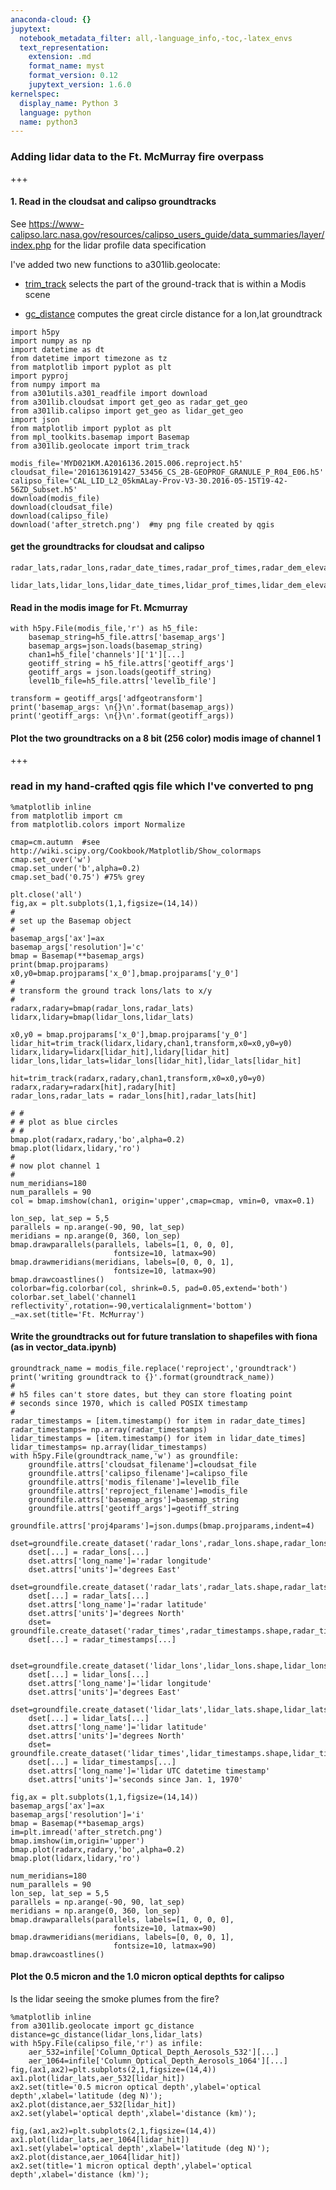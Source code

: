 ```yaml
---
anaconda-cloud: {}
jupytext:
  notebook_metadata_filter: all,-language_info,-toc,-latex_envs
  text_representation:
    extension: .md
    format_name: myst
    format_version: 0.12
    jupytext_version: 1.6.0
kernelspec:
  display_name: Python 3
  language: python
  name: python3
---
```


### Adding lidar data to the Ft. McMurray fire overpass

+++

#### 1. Read in the cloudsat and calipso groundtracks

See https://www-calipso.larc.nasa.gov/resources/calipso_users_guide/data_summaries/layer/index.php
for the lidar profile data specification

I've added two new functions to a301lib.geolocate:

* [trim_track](https://github.com/a301-teaching/a301_code/blob/5029c180cd8ebeb431069cc28b6699c8b7f4fcfa/a301lib/geolocate.py#L534)
  selects the part of the ground-track that is within a Modis scene
  
* [gc_distance](https://github.com/a301-teaching/a301_code/blob/5029c180cd8ebeb431069cc28b6699c8b7f4fcfa/a301lib/geolocate.py#L582) computes the great circle distance for a lon,lat groundtrack

```{code-cell} ipython3
import h5py
import numpy as np
import datetime as dt
from datetime import timezone as tz
from matplotlib import pyplot as plt
import pyproj
from numpy import ma
from a301utils.a301_readfile import download
from a301lib.cloudsat import get_geo as radar_get_geo
from a301lib.calipso import get_geo as lidar_get_geo
import json
from matplotlib import pyplot as plt
from mpl_toolkits.basemap import Basemap
from a301lib.geolocate import trim_track

modis_file='MYD021KM.A2016136.2015.006.reproject.h5'
cloudsat_file='2016136191427_53456_CS_2B-GEOPROF_GRANULE_P_R04_E06.h5'
calipso_file='CAL_LID_L2_05kmALay-Prov-V3-30.2016-05-15T19-42-56ZD_Subset.h5'
download(modis_file)
download(cloudsat_file)
download(calipso_file)
download('after_stretch.png')  #my png file created by qgis
```

#### get the groundtracks for  cloudsat and calipso

```{code-cell} ipython3
radar_lats,radar_lons,radar_date_times,radar_prof_times,radar_dem_elevation=radar_get_geo(cloudsat_file)
    
lidar_lats,lidar_lons,lidar_date_times,lidar_prof_times,lidar_dem_elevation=lidar_get_geo(calipso_file)
```

#### Read in the modis image for Ft. Mcmurray

```{code-cell} ipython3
with h5py.File(modis_file,'r') as h5_file:
    basemap_string=h5_file.attrs['basemap_args']
    basemap_args=json.loads(basemap_string)
    chan1=h5_file['channels']['1'][...]
    geotiff_string = h5_file.attrs['geotiff_args']
    geotiff_args = json.loads(geotiff_string)
    level1b_file=h5_file.attrs['level1b_file']

transform = geotiff_args['adfgeotransform']
print('basemap_args: \n{}\n'.format(basemap_args))
print('geotiff_args: \n{}\n'.format(geotiff_args))
```

#### Plot the two groundtracks on a 8 bit (256 color) modis image of channel 1

+++

### read in my hand-crafted qgis file which I've converted to png

```{code-cell} ipython3
%matplotlib inline
from matplotlib import cm
from matplotlib.colors import Normalize

cmap=cm.autumn  #see http://wiki.scipy.org/Cookbook/Matplotlib/Show_colormaps
cmap.set_over('w')
cmap.set_under('b',alpha=0.2)
cmap.set_bad('0.75') #75% grey

plt.close('all')
fig,ax = plt.subplots(1,1,figsize=(14,14))
#
# set up the Basemap object
#
basemap_args['ax']=ax
basemap_args['resolution']='c'
bmap = Basemap(**basemap_args)
print(bmap.projparams)
x0,y0=bmap.projparams['x_0'],bmap.projparams['y_0']
#
# transform the ground track lons/lats to x/y
#
radarx,radary=bmap(radar_lons,radar_lats)
lidarx,lidary=bmap(lidar_lons,lidar_lats)

x0,y0 = bmap.projparams['x_0'],bmap.projparams['y_0']
lidar_hit=trim_track(lidarx,lidary,chan1,transform,x0=x0,y0=y0)
lidarx,lidary=lidarx[lidar_hit],lidary[lidar_hit]
lidar_lons,lidar_lats=lidar_lons[lidar_hit],lidar_lats[lidar_hit]

hit=trim_track(radarx,radary,chan1,transform,x0=x0,y0=y0)
radarx,radary=radarx[hit],radary[hit]
radar_lons,radar_lats = radar_lons[hit],radar_lats[hit]

# #
# # plot as blue circles
# #
bmap.plot(radarx,radary,'bo',alpha=0.2)
bmap.plot(lidarx,lidary,'ro')
#
# now plot channel 1
#
num_meridians=180
num_parallels = 90
col = bmap.imshow(chan1, origin='upper',cmap=cmap, vmin=0, vmax=0.1)

lon_sep, lat_sep = 5,5
parallels = np.arange(-90, 90, lat_sep)
meridians = np.arange(0, 360, lon_sep)
bmap.drawparallels(parallels, labels=[1, 0, 0, 0],
                       fontsize=10, latmax=90)
bmap.drawmeridians(meridians, labels=[0, 0, 0, 1],
                       fontsize=10, latmax=90)
bmap.drawcoastlines()
colorbar=fig.colorbar(col, shrink=0.5, pad=0.05,extend='both')
colorbar.set_label('channel1 reflectivity',rotation=-90,verticalalignment='bottom')
_=ax.set(title='Ft. McMurray')
```

#### Write the groundtracks out for future translation to shapefiles with fiona (as in vector_data.ipynb)

```{code-cell} ipython3
groundtrack_name = modis_file.replace('reproject','groundtrack')
print('writing groundtrack to {}'.format(groundtrack_name))
#
# h5 files can't store dates, but they can store floating point
# seconds since 1970, which is called POSIX timestamp
#
radar_timestamps = [item.timestamp() for item in radar_date_times]
radar_timestamps= np.array(radar_timestamps)
lidar_timestamps = [item.timestamp() for item in lidar_date_times]
lidar_timestamps= np.array(lidar_timestamps)
with h5py.File(groundtrack_name,'w') as groundfile:
    groundfile.attrs['cloudsat_filename']=cloudsat_file
    groundfile.attrs['calipso_filename']=calipso_file
    groundfile.attrs['modis_filename']=level1b_file
    groundfile.attrs['reproject_filename']=modis_file
    groundfile.attrs['basemap_args']=basemap_string
    groundfile.attrs['geotiff_args']=geotiff_string
    groundfile.attrs['proj4params']=json.dumps(bmap.projparams,indent=4)
    dset=groundfile.create_dataset('radar_lons',radar_lons.shape,radar_lons.dtype)
    dset[...] = radar_lons[...]
    dset.attrs['long_name']='radar longitude'
    dset.attrs['units']='degrees East'
    dset=groundfile.create_dataset('radar_lats',radar_lats.shape,radar_lats.dtype)
    dset[...] = radar_lats[...]
    dset.attrs['long_name']='radar latitude'
    dset.attrs['units']='degrees North'
    dset= groundfile.create_dataset('radar_times',radar_timestamps.shape,radar_timestamps.dtype)
    dset[...] = radar_timestamps[...]

    dset=groundfile.create_dataset('lidar_lons',lidar_lons.shape,lidar_lons.dtype)
    dset[...] = lidar_lons[...]
    dset.attrs['long_name']='lidar longitude'
    dset.attrs['units']='degrees East'
    dset=groundfile.create_dataset('lidar_lats',lidar_lats.shape,lidar_lats.dtype)
    dset[...] = lidar_lats[...]
    dset.attrs['long_name']='lidar latitude'
    dset.attrs['units']='degrees North'
    dset= groundfile.create_dataset('lidar_times',lidar_timestamps.shape,lidar_timestamps.dtype)
    dset[...] = lidar_timestamps[...]
    dset.attrs['long_name']='lidar UTC datetime timestamp'
    dset.attrs['units']='seconds since Jan. 1, 1970'
```

```{code-cell} ipython3
fig,ax = plt.subplots(1,1,figsize=(14,14))
basemap_args['ax']=ax
basemap_args['resolution']='i'
bmap = Basemap(**basemap_args)
im=plt.imread('after_stretch.png')
bmap.imshow(im,origin='upper')
bmap.plot(radarx,radary,'bo',alpha=0.2)
bmap.plot(lidarx,lidary,'ro')

num_meridians=180
num_parallels = 90
lon_sep, lat_sep = 5,5
parallels = np.arange(-90, 90, lat_sep)
meridians = np.arange(0, 360, lon_sep)
bmap.drawparallels(parallels, labels=[1, 0, 0, 0],
                       fontsize=10, latmax=90)
bmap.drawmeridians(meridians, labels=[0, 0, 0, 1],
                       fontsize=10, latmax=90)
bmap.drawcoastlines()
```

#### Plot the 0.5 micron and the 1.0 micron optical depthts for calipso 

Is the lidar seeing the smoke plumes from the fire?

```{code-cell} ipython3
%matplotlib inline
from a301lib.geolocate import gc_distance
distance=gc_distance(lidar_lons,lidar_lats)
with h5py.File(calipso_file,'r') as infile:
    aer_532=infile['Column_Optical_Depth_Aerosols_532'][...]
    aer_1064=infile['Column_Optical_Depth_Aerosols_1064'][...]
fig,(ax1,ax2)=plt.subplots(2,1,figsize=(14,4))
ax1.plot(lidar_lats,aer_532[lidar_hit])
ax2.set(title='0.5 micron optical depth',ylabel='optical depth',xlabel='latitude (deg N)');
ax2.plot(distance,aer_532[lidar_hit])
ax2.set(ylabel='optical depth',xlabel='distance (km)');
```

```{code-cell} ipython3
fig,(ax1,ax2)=plt.subplots(2,1,figsize=(14,4))
ax1.plot(lidar_lats,aer_1064[lidar_hit])
ax1.set(ylabel='optical depth',xlabel='latitude (deg N)');
ax2.plot(distance,aer_1064[lidar_hit])
ax2.set(title='1 micron optical depth',ylabel='optical depth',xlabel='distance (km)');
```

```{code-cell} ipython3

```
